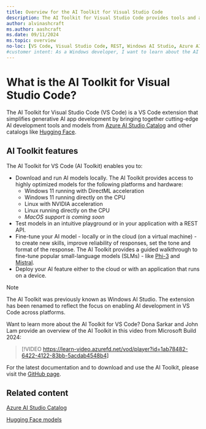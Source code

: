 ```yaml
---
title: Overview for the AI Toolkit for Visual Studio Code
description: The AI Toolkit for Visual Studio Code provides tools and access to a model catalog to help jump-start local AI development and deployment.
author: alvinashcraft
ms.author: aashcraft
ms.date: 09/11/2024
ms.topic: overview
no-loc: [VS Code, Visual Studio Code, REST, Windows AI Studio, Azure AI]
#customer intent: As a Windows developer, I want to learn about the AI Toolkit for Visual Studio Code so that I can use it to download and fine-tune AI models locally.
---
```


# What is the AI Toolkit for Visual Studio Code?

The AI Toolkit for Visual Studio Code (VS Code) is a VS Code extension that simplifies generative AI app development by bringing together cutting-edge AI development tools and models from [Azure AI Studio Catalog](/azure/ai-studio/how-to/model-catalog-overview) and other catalogs like [Hugging Face](https://huggingface.co/models).

## AI Toolkit features

The AI Toolkit for VS Code (AI Toolkit) enables you to:

- Download and run AI models locally. The AI Toolkit provides access to highly optimized models for the following platforms and hardware:
  - Windows 11 running with DirectML acceleration
  - Windows 11 running directly on the CPU
  - Linux with NVIDIA acceleration
  - Linux running directly on the CPU
  - *MacOS support is coming soon*
- Test models in an intuitive playground or in your application with a REST API.
- Fine-tune your AI model - locally or in the cloud (on a virtual machine) - to create new skills, improve reliability of responses, set the tone and format of the response. The AI Toolkit provides a guided walkthrough to fine-tune popular small-language models (SLMs) - like [Phi-3](https://azure.microsoft.com/blog/introducing-phi-3-redefining-whats-possible-with-slms/) and [Mistral](https://mistral.ai/).
- Deploy your AI feature either to the cloud or with an application that runs on a device.

> [!NOTE]
> The AI Toolkit was previously known as Windows AI Studio. The extension has been renamed to reflect the focus on enabling AI development in VS Code across platforms.

Want to learn more about the AI Toolkit for VS Code? Dona Sarkar and John Lam provide an overview of the AI Toolkit in this video from Microsoft Build 2024:

> [!VIDEO https://learn-video.azurefd.net/vod/player?id=1ab78482-6422-4122-83bb-5acdab4548b4]

For the latest documentation and to download and use the AI Toolkit, please visit the [GitHub page](https://github.com/microsoft/vscode-ai-toolkit).

## Related content

[Azure AI Studio Catalog](/azure/ai-studio/how-to/model-catalog-overview)

[Hugging Face models](https://huggingface.co/models)
